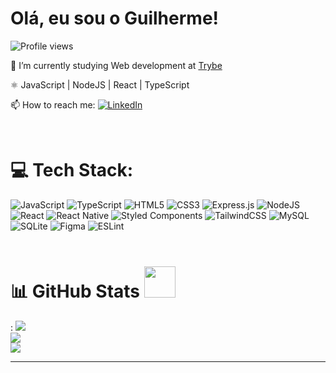 <h1 align="left">Olá, eu sou o Guilherme!</h1>
<p align="left"> <img src="https://komarev.com/ghpvc/?username=guiaquino92&color=blueviolet" alt="Profile views" /> 

  🌱 I’m currently studying Web development at [Trybe](https://github.com/betrybe/)
  
   ⚛️ JavaScript | NodeJS | React | TypeScript
  
  📫 How to reach me:
  [![LinkedIn](https://img.shields.io/badge/LinkedIn-%230077B5.svg?logo=linkedin&logoColor=white)](https://linkedin.com/in/https://www.linkedin.com/in/guilherme-aquino92/) 
 
 
  <br>

# 💻 Tech Stack:
![JavaScript](https://img.shields.io/badge/javascript-%23323330.svg?style=for-the-badge&logo=javascript&logoColor=%23F7DF1E) ![TypeScript](https://img.shields.io/badge/typescript-%23007ACC.svg?style=for-the-badge&logo=typescript&logoColor=white) ![HTML5](https://img.shields.io/badge/html5-%23E34F26.svg?style=for-the-badge&logo=html5&logoColor=white) ![CSS3](https://img.shields.io/badge/css3-%231572B6.svg?style=for-the-badge&logo=css3&logoColor=white) ![Express.js](https://img.shields.io/badge/express.js-%23404d59.svg?style=for-the-badge&logo=express&logoColor=%2361DAFB) ![NodeJS](https://img.shields.io/badge/node.js-6DA55F?style=for-the-badge&logo=node.js&logoColor=white) ![React](https://img.shields.io/badge/react-%2320232a.svg?style=for-the-badge&logo=react&logoColor=%2361DAFB) ![React Native](https://img.shields.io/badge/react_native-%2320232a.svg?style=for-the-badge&logo=react&logoColor=%2361DAFB) ![Styled Components](https://img.shields.io/badge/styled--components-DB7093?style=for-the-badge&logo=styled-components&logoColor=white) ![TailwindCSS](https://img.shields.io/badge/tailwindcss-%2338B2AC.svg?style=for-the-badge&logo=tailwind-css&logoColor=white) ![MySQL](https://img.shields.io/badge/mysql-%2300f.svg?style=for-the-badge&logo=mysql&logoColor=white) ![SQLite](https://img.shields.io/badge/sqlite-%2307405e.svg?style=for-the-badge&logo=sqlite&logoColor=white) 	![Figma](https://img.shields.io/badge/figma-%23F24E1E.svg?style=for-the-badge&logo=figma&logoColor=white) ![ESLint](https://img.shields.io/badge/ESLint-4B3263?style=for-the-badge&logo=eslint&logoColor=white)
   <br>  <br>
# 📊 GitHub Stats <img src="https://media.giphy.com/media/VgCDAzcKvsR6OM0uWg/giphy.gif" width="50">
:
![](https://github-readme-stats.vercel.app/api?username=guiaquinodev&theme=omni&hide_border=false&include_all_commits=false&count_private=false)<br/>
![](https://github-readme-streak-stats.herokuapp.com/?user=guiaquinodev&theme=omni&hide_border=false)<br/>
![](https://github-readme-stats.vercel.app/api/top-langs/?username=guiaquinodev&theme=omni&hide_border=false&include_all_commits=false&count_private=false&layout=compact)

---


